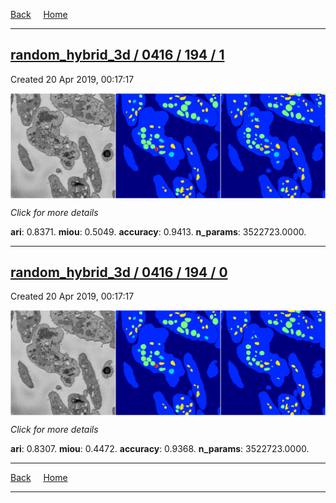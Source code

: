 
[Back](..)&nbsp;&nbsp;&nbsp;&nbsp;&nbsp;[Home](https://leapmanlab.github.io/snapshots)

---

<div class="summary"><a href="1"><h2>random_hybrid_3d / 0416 / 194 / 1</h2></a><p>Created 20 Apr 2019, 00:17:17
</p><a href="1"><img src="1/media/summary.png" align="center"></a><p>
<i>Click for more details</i>
</p></div>

**ari**: 0.8371. **miou**: 0.5049. **accuracy**: 0.9413. **n_params**: 3522723.0000. 

---

<div class="summary"><a href="0"><h2>random_hybrid_3d / 0416 / 194 / 0</h2></a><p>Created 20 Apr 2019, 00:17:17
</p><a href="0"><img src="0/media/summary.png" align="center"></a><p>
<i>Click for more details</i>
</p></div>

**ari**: 0.8307. **miou**: 0.4472. **accuracy**: 0.9368. **n_params**: 3522723.0000. 

---

[Back](..)&nbsp;&nbsp;&nbsp;&nbsp;&nbsp;[Home](https://leapmanlab.github.io/snapshots)

---